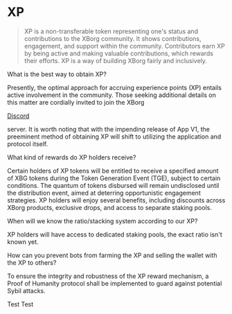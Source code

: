 # XP

> XP is a non-transferable token representing one's status and contributions to the XBorg community. It shows contributions, engagement, and support within the community. Contributors earn XP by being active and making valuable contributions, which rewards their efforts. XP is a way of building XBorg fairly and inclusively.

What is the best way to obtain XP?

Presently, the optimal approach for accruing experience points (XP) entails active involvement in the community. Those seeking additional details on this matter are cordially invited to join the XBorg

[Discord](https://discord.gg/xborg)

server. It is worth noting that with the impending release of App V1, the preeminent method of obtaining XP will shift to utilizing the application and protocol itself.

What kind of rewards do XP holders receive?

Certain holders of XP tokens will be entitled to receive a specified amount of XBG tokens during the Token Generation Event (TGE), subject to certain conditions. The quantum of tokens disbursed will remain undisclosed until the distribution event, aimed at deterring opportunistic engagement strategies. XP holders will enjoy several benefits, including discounts across XBorg products, exclusive drops, and access to separate staking pools.

When will we know the ratio/stacking system according to our XP?

XP holders will have access to dedicated staking pools, the exact ratio isn't known yet.

How can you prevent bots from farming the XP and selling the wallet with the XP to others?

To ensure the integrity and robustness of the XP reward mechanism, a Proof of Humanity protocol shall be implemented to guard against potential Sybil attacks.

Test Test
